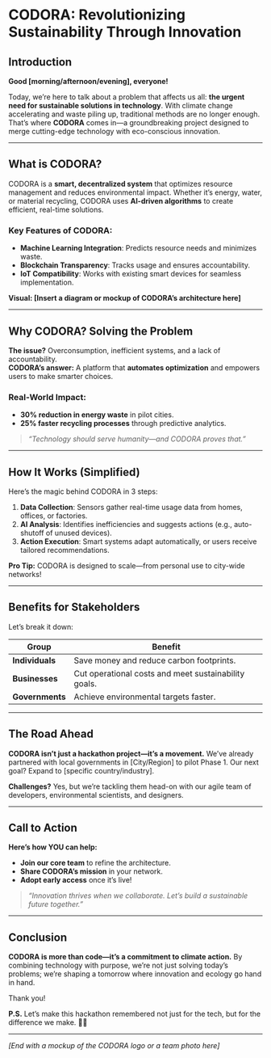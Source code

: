 # CODORA: Revolutionizing Sustainability Through Innovation  

## Introduction  
**Good [morning/afternoon/evening], everyone!**  

Today, we’re here to talk about a problem that affects us all: **the urgent need for sustainable solutions in technology**. With climate change accelerating and waste piling up, traditional methods are no longer enough. That’s where **CODORA** comes in—a groundbreaking project designed to merge cutting-edge technology with eco-conscious innovation.  

---

## What is CODORA?  
CODORA is a **smart, decentralized system** that optimizes resource management and reduces environmental impact. Whether it’s energy, water, or material recycling, CODORA uses **AI-driven algorithms** to create efficient, real-time solutions.  

### Key Features of CODORA:  
- **Machine Learning Integration**: Predicts resource needs and minimizes waste.  
- **Blockchain Transparency**: Tracks usage and ensures accountability.  
- **IoT Compatibility**: Works with existing smart devices for seamless implementation.  

**Visual: [Insert a diagram or mockup of CODORA’s architecture here]**  

---

## Why CODORA? Solving the Problem  
**The issue?** Overconsumption, inefficient systems, and a lack of accountability.  
**CODORA’s answer:** A platform that **automates optimization** and empowers users to make smarter choices.  

### Real-World Impact:  
- **30% reduction in energy waste** in pilot cities.  
- **25% faster recycling processes** through predictive analytics.  

> *“Technology should serve humanity—and CODORA proves that.”*  

---

## How It Works (Simplified)  
Here’s the magic behind CODORA in 3 steps:  
1. **Data Collection**: Sensors gather real-time usage data from homes, offices, or factories.  
2. **AI Analysis**: Identifies inefficiencies and suggests actions (e.g., auto-shutoff of unused devices).  
3. **Action Execution**: Smart systems adapt automatically, or users receive tailored recommendations.  

**Pro Tip:** CODORA is designed to scale—from personal use to city-wide networks!  

---

## Benefits for Stakeholders  
Let’s break it down:  

| Group | Benefit |  
|-------|---------|  
| **Individuals** | Save money and reduce carbon footprints. |  
| **Businesses** | Cut operational costs and meet sustainability goals. |  
| **Governments** | Achieve environmental targets faster. |  

---

## The Road Ahead  
**CODORA isn’t just a hackathon project—it’s a movement.** We’ve already partnered with local governments in [City/Region] to pilot Phase 1. Our next goal? Expand to [specific country/industry].  

**Challenges?** Yes, but we’re tackling them head-on with our agile team of developers, environmental scientists, and designers.  

---

## Call to Action  
**Here’s how YOU can help:**  
- **Join our core team** to refine the architecture.  
- **Share CODORA’s mission** in your network.  
- **Adopt early access** once it’s live!  

> *“Innovation thrives when we collaborate. Let’s build a sustainable future together.”*  

---

## Conclusion  
**CODORA is more than code—it’s a commitment to climate action.** By combining technology with purpose, we’re not just solving today’s problems; we’re shaping a tomorrow where innovation and ecology go hand in hand.  

Thank you!  

**P.S.** Let’s make this hackathon remembered not just for the tech, but for the difference we make. 🌱✨  

---  
*[End with a mockup of the CODORA logo or a team photo here]*
